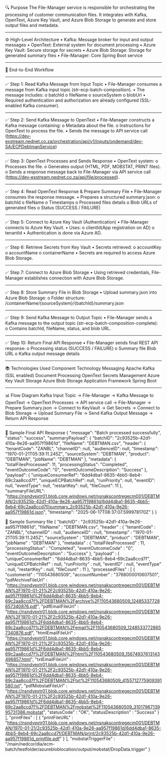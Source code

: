 🔍 Purpose
The File-Manager service is responsible for orchestrating the processing of customer communication files. It integrates with Kafka, OpenText, Azure Key Vault, and Azure Blob Storage to generate and store output files and metadata.
________________________________________
⚙️ High-Level Architecture
•	Kafka: Message broker for input and output messages
•	OpenText: External system for document processing
•	Azure Key Vault: Secure storage for secrets
•	Azure Blob Storage: Storage for generated summary files
•	File-Manager: Core Spring Boot service
________________________________________
📝 End-to-End Workflow
________________________________________
✅ Step 1: Read Kafka Message from Input Topic
•	File-Manager consumes a message from Kafka input topic (str-ecp-batch-composition).
•	The message includes:
o	batchId
o	fileName
o	sourceSystem
o	blobUrl
•	Required authentication and authorization are already configured (SSL-enabled Kafka consumer).
________________________________________
✅ Step 2: Send Kafka Message to OpenText
•	File-Manager constructs a Kafka message containing:
o	Metadata about the file.
o	Instructions for OpenText to process the file.
•	Sends the message to API service call (https://dev-exstream.nednet.co.za/orchestration/api/v1/inputs/ondemand/dev-SA/ECPDebtmanService)
________________________________________
✅ Step 3: OpenText Processes and Sends Response
•	OpenText system:
o	Processes the file.
o	Generates output (HTML, PDF, MOBSTAT, PRINT files).
o	Sends a response message back to File-Manager via API service call (https://dev-exstream.nednet.co.za/api/file/processed).
________________________________________
✅ Step 4: Read OpenText Response & Prepare Summary File
•	File-Manager consumes the response message.
•	Prepares a structured summary.json:
o	batchId
o	fileName
o	Timestamps
o	Processed files details
o	Blob URLs of generated files
o	Status (SUCCESS / FAILURE)
________________________________________
✅ Step 5: Connect to Azure Key Vault (Authentication)
•	File-Manager connects to Azure Key Vault.
•	Uses:
o	clientId(App registration on AD)
o	tenantId
•	Authentication is done via Azure AD.
________________________________________
✅ Step 6: Retrieve Secrets from Key Vault
•	Secrets retrieved:
o	accountKey
o	accountName
o	containerName
•	Secrets are required to access Azure Blob Storage.
________________________________________
✅ Step 7: Connect to Azure Blob Storage
•	Using retrieved credentials, File-Manager establishes connection with Azure Blob Storage.
________________________________________
✅ Step 8: Store Summary File in Blob Storage
•	Upload summary.json into Azure Blob Storage:
o	Folder structure:
/containerName/{sourceSystem}/{batchId}/summary.json
________________________________________
✅ Step 9: Send Kafka Message to Output Topic
•	File-Manager sends a Kafka message to the output topic (str-ecp-batch-composition-complete):
o	Contains batchId, fileName, status, and blob URL.
________________________________________
✅ Step 10: Return Final API Response
•	File-Manager sends final REST API response:
o	Processing status (SUCCESS / FAILURE)
o	Summary file Blob URL
o	Kafka output message details
________________________________________



📚 Technologies Used
Component	Technology
Messaging	Apache Kafka (SSL enabled)
Document Processing	OpenText
Secrets Management	Azure Key Vault
Storage	Azure Blob Storage
Application Framework	Spring Boot
________________________________________
📊 Flow Diagram
Kafka Input Topic → File-Manager → Kafka Message to OpenText → OpenText Processes → API service call →
File-Manager → Prepare Summary.json → Connect to KeyVault → Get Secrets → Connect to Blob Storage →
Upload Summary File → Send Kafka Output Message → Return API Response
________________________________________
🧾 Sample Final API Response
{
    "message": "Batch processed successfully",
    "status": "success",
    "summaryPayload": {
        "batchID": "2c93525b-42d1-410a-9e26-aa957f19861d",
        "fileName": "DEBTMAN.csv",
        "header": {
            "tenantCode": "ZANBL",
            "channelID": null,
            "audienceID": null,
            "timestamp": "1970-01-21T05:39:11.245Z",
            "sourceSystem": "DEBTMAN",
            "product": "DEBTMAN",
            "jobName": "DEBTMAN"
        },
        "metadata": {
            "totalFilesProcessed": 11,
            "processingStatus": "Completed",
            "eventOutcomeCode": "0",
            "eventOutcomeDescription": "Success"
        },
        "payload": {
            "uniqueConsumerRef": "6dd4dba1-8635-4bb5-8eb4-69c2aa8ccd7f",
            "uniqueECPBatchRef": null,
            "runPriority": null,
            "eventID": null,
            "eventType": null,
            "restartKey": null,
            "fileCount": 11
        },
        "summaryFileURL": "https://nsndvextr01.blob.core.windows.net/nsnakscontregecm001/DEBTMAN/2c93525b-42d1-410a-9e26-aa957f19861d/6dd4dba1-8635-4bb5-8eb4-69c2aa8ccd7f/summary_2c93525b-42d1-410a-9e26-aa957f19861d.json",
        "timestamp": "2025-06-17T08:37:07.599978170Z"
    }
}



🧾 Sample Summary file
{
  "batchID" : "2c93525b-42d1-410a-9e26-aa957f19861d",
  "fileName" : "DEBTMAN.csv",
  "header" : {
    "tenantCode" : "ZANBL",
    "channelID" : null,
    "audienceID" : null,
    "timestamp" : "1970-01-21T05:39:11.245Z",
    "sourceSystem" : "DEBTMAN",
    "product" : "DEBTMAN",
    "jobName" : "DEBTMAN"
  },
  "metadata" : {
    "totalFilesProcessed" : 11,
    "processingStatus" : "Completed",
    "eventOutcomeCode" : "0",
    "eventOutcomeDescription" : "Success"
  },
  "payload" : {
    "uniqueConsumerRef" : "6dd4dba1-8635-4bb5-8eb4-69c2aa8ccd7f",
    "uniqueECPBatchRef" : null,
    "runPriority" : null,
    "eventID" : null,
    "eventType" : null,
    "restartKey" : null,
    "fileCount" : 11
  },
  "processedFiles" : [ {
    "customerId" : "110543680509",
    "accountNumber" : "3768000010607501",
    "pdfArchiveFileUrl" : "https://nsndvextr01.blob.core.windows.net/nsnakscontregecm001/DEBTMAN%2F1970-01-21%2F2c93525b-42d1-410a-9e26-aa957f19861d%2F6dd4dba1-8635-4bb5-8eb4-69c2aa8ccd7f%2FDEBTMAN%2Farchive%2F110543680509_12485337728657340876.pdf",
    "pdfEmailFileUrl" : "https://nsndvextr01.blob.core.windows.net/nsnakscontregecm001/DEBTMAN%2F1970-01-21%2F2c93525b-42d1-410a-9e26-aa957f19861d%2F6dd4dba1-8635-4bb5-8eb4-69c2aa8ccd7f%2FDEBTMAN%2Femail%2F110543680509_12485337728657340876.pdf",
    "htmlEmailFileUrl" : "https://nsndvextr01.blob.core.windows.net/nsnakscontregecm001/DEBTMAN%2F1970-01-21%2F2c93525b-42d1-410a-9e26-aa957f19861d%2F6dd4dba1-8635-4bb5-8eb4-69c2aa8ccd7f%2FDEBTMAN%2Fhtml%2F110543680509_15674937613143496857.html",
    "txtEmailFileUrl" : "https://nsndvextr01.blob.core.windows.net/nsnakscontregecm001/DEBTMAN%2F1970-01-21%2F2c93525b-42d1-410a-9e26-aa957f19861d%2F6dd4dba1-8635-4bb5-8eb4-69c2aa8ccd7f%2FDEBTMAN%2Ftxt%2F110543680509_4155712775909391580.txt",
    "pdfMobstatFileUrl" : "https://nsndvextr01.blob.core.windows.net/nsnakscontregecm001/DEBTMAN%2F1970-01-21%2F2c93525b-42d1-410a-9e26-aa957f19861d%2F6dd4dba1-8635-4bb5-8eb4-69c2aa8ccd7f%2FDEBTMAN%2Fmobstat%2F110543680509_3101796713995731386.mobstat",
    "statusCode" : "OK",
    "statusDescription" : "Success"
  } ],
  "printFiles" : [ {
    "printFileURL" : "https://nsndvextr01.blob.core.windows.net/nsnakscontregecm001/DEBTMAN/1970-01-21/2c93525b-42d1-410a-9e26-aa957f19861d/6dd4dba1-8635-4bb5-8eb4-69c2aa8ccd7f/DEBTMAN/print/2c93525b-42d1-410a-9e26-aa957f19861d_printfile.pdf"
  } ],
  "mobstatTriggerFile" : "/main/nedcor/dia/ecm-batch/testfolder/azurebloblocation/output/mobstat/DropData.trigger"
}

